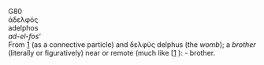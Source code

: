 <body>
  <p>G80<br>  ἀδελφός  <br> adelphos  <br><i>ad-el-fos‘ </i><br>From <a href="g0001.htm">1</a> (as a connective particle) and   δελφύς    delphus   (the <i>womb</i>); a <i>brother</i> (literally or figuratively) near or remote (much like [<a href="h0001.htm">1</a> ): - brother.<br></p>
 </body>
